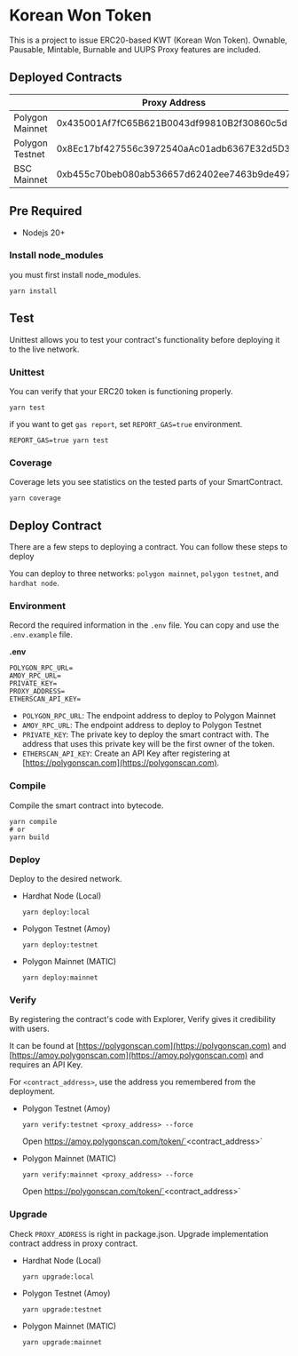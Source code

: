 # Korean Won Token

This is a project to issue ERC20-based KWT (Korean Won Token).
Ownable, Pausable, Mintable, Burnable and UUPS Proxy features are included.

## Deployed Contracts

|                 | Proxy Address                              | Implementation Address                     |
| --------------- | ------------------------------------------ | ------------------------------------------ |
| Polygon Mainnet | 0x435001Af7fC65B621B0043df99810B2f30860c5d | 0x59e17bf8eecbaab7db37e8fab1d68ecaeb39f3d1 |
| Polygon Testnet | 0x8Ec17bf427556c3972540aAc01adb6367E32d5D3 | 0x4d92c007eaeb31bc88dcbb2e034d80caf901157f |
| BSC Mainnet     | 0xb455c70beb080ab536657d62402ee7463b9de497 |                                            |

## Pre Required

* Nodejs 20+

### Install node_modules

you must first install node_modules.

```
yarn install
```

## Test
Unittest allows you to test your contract's functionality before deploying it to the live network.

### Unittest
You can verify that your ERC20 token is functioning properly.

```
yarn test
```

if you want to get `gas report`, set `REPORT_GAS=true` environment.

```
REPORT_GAS=true yarn test
```

### Coverage

Coverage lets you see statistics on the tested parts of your SmartContract.

```
yarn coverage
```

## Deploy Contract

There are a few steps to deploying a contract.
You can follow these steps to deploy

You can deploy to three networks: `polygon mainnet`, `polygon testnet`, and `hardhat node`.

### Environment

Record the required information in the `.env` file.
You can copy and use the `.env.example` file.

**.env**

```
POLYGON_RPC_URL=
AMOY_RPC_URL=
PRIVATE_KEY=
PROXY_ADDRESS=
ETHERSCAN_API_KEY=
```

* `POLYGON_RPC_URL`: The endpoint address to deploy to Polygon Mainnet
* `AMOY_RPC_URL`: The endpoint address to deploy to Polygon Testnet
* `PRIVATE_KEY`: The private key to deploy the smart contract with. The address that uses this private key will be the first owner of the token.
* `ETHERSCAN_API_KEY`: Create an API Key after registering at [https://polygonscan.com](https://polygonscan.com).

### Compile

Compile the smart contract into bytecode.

```
yarn compile
# or
yarn build
```

### Deploy

Deploy to the desired network.

* Hardhat Node (Local)
  ```
  yarn deploy:local
  ```

* Polygon Testnet (Amoy)

  ```
  yarn deploy:testnet
  ```

* Polygon Mainnet (MATIC)

  ```
  yarn deploy:mainnet
  ```

### Verify

By registering the contract's code with Explorer, Verify gives it credibility with users.

It can be found at [https://polygonscan.com](https://polygonscan.com) and [https://amoy.polygonscan.com](https://amoy.polygonscan.com) and requires an API Key.

For `<contract_address>`, use the address you remembered from the deployment.

* Polygon Testnet (Amoy)

	```
	yarn verify:testnet <proxy_address> --force
	```

	Open https://amoy.polygonscan.com/token/`<contract_address>`

* Polygon Mainnet (MATIC)

	```
	yarn verify:mainnet <proxy_address> --force
	```

	Open https://polygonscan.com/token/`<contract_address>`

### Upgrade

Check `PROXY_ADDRESS` is right in package.json.
Upgrade implementation contract address in proxy contract.

* Hardhat Node (Local)
  ```
  yarn upgrade:local
  ```

* Polygon Testnet (Amoy)

  ```
  yarn upgrade:testnet
  ```

* Polygon Mainnet (MATIC)

  ```
  yarn upgrade:mainnet
  ```

